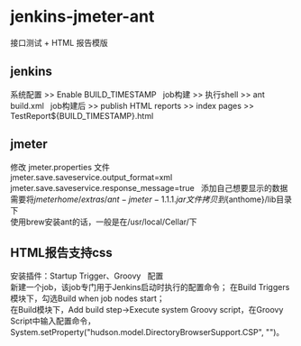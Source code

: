 # jenkins-jmeter-ant
接口测试 + HTML 报告模版  
## jenkins  
系统配置 >> Enable BUILD_TIMESTAMP  
job构建 >> 执行shell >> ant build.xml   
job构建后 >> publish HTML reports  >>  index pages >> TestReport${BUILD_TIMESTAMP}.html  
## jmeter
修改 jmeter.properties 文件  
jmeter.save.saveservice.output_format=xml  
jmeter.save.saveservice.response_message=true  
添加自己想要显示的数据  
需要将${jmeterhome}/extras/ant-jmeter-1.1.1.jar文件拷贝到${anthome}/lib目录下  
使用brew安装ant的话，一般是在/usr/local/Cellar/下
## HTML报告支持css
安装插件：Startup Trigger、Groovy  
配置  
新建一个job，该job专门用于Jenkins启动时执行的配置命令； 
在Build Triggers模块下，勾选Build when job nodes start；  
在Build模块下，Add build step->Execute system Groovy script，在Groovy Script中输入配置命令，System.setProperty("hudson.model.DirectoryBrowserSupport.CSP", "")。
